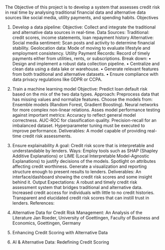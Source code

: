 The Objective of this project is to develop a system that assesses credit risk in real time by analysing traditional financial data and alternative data sources like social media, utility payments, and spending habits.
Objectives
1. Develop a data pipeline:
Objective: Collect and integrate the traditional and alternative data sources in real-time.
Data Sources:
Traditional: credit scores, income statements, loan repayment history
Alternative: 
Social media sentiment: Scan posts and activity to determine financial stability.
Geolocation data: Mode of moving to evaluate lifestyle and employment consistency.
Utility Payment Records: Record of timely payments either from utilities, rents, or subscriptions.
Break down:
•	Design and implement a robust data collection pipeline.
•	Centralize and clean data using a data lake or warehouse.
•	Generate relevant features from both traditional and alternative datasets.
•	Ensure compliance with data privacy regulations like GDPR or CCPA.

2. Train a machine learning model
Objective: Predict loan default risk based on the mix of the two data types.
Approach: Preprocess data that has missing values and normalize features.
Choose the models from:
Ensemble models (Random Forest, Gradient Boosting).
Neural networks for more complex non-linear relations.
Asses model performance testing against important metrics:
Accuracy to reflect general model correctness.
AUC-ROC for classification quality.
Precision-recall for an imbalanced dataset.
Hyperparameter tuning must be executed to improve performance.
Deliverables: A model capable of providing real-time credit risk assessments.

3. Ensure explainability
A goal: Credit risk score that is interpretable and understandable by lenders.
Ways: Employ tools such as SHAP (Shapley Additive Explanations) or LIME (Local Interpretable Model-Agnostic Explanations) to justify decisions of the models. Spotlight on attributes affecting credit worthiness.
Generate a visualization and reporting structure enough to present results to lenders.
Deliverables: An interface/dashboard showing the credit risk scores and some insight behind it.
Output Expectations: A robust and timely credit risk assessment system that bridges traditional and alternative data. Increased credit access for individuals with little to no credit histories. Transparent and elucidated credit risk scores that can instill trust in lenders.
References:
1.	Alternative Data for Credit Risk Management: An Analysis of the Literature Jan Roeder, University of Goettingen, Faculty of Business and Economics, Goettingen, Germany
2.	Enhancing Credit Scoring with Alternative Data
3.	AI & Alternative Data: Redefining Credit Scoring
